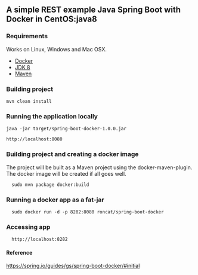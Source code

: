 ## A simple REST example Java Spring Boot with Docker in CentOS:java8

### Requirements
Works on Linux, Windows and Mac OSX.
* [Docker](https://www.docker.com/)
* [JDK 8](http://www.oracle.com/technetwork/java/javase/downloads/jdk8-downloads-2133151.html) 
* [Maven](https://maven.apache.org/)

### Building project
```
mvn clean install
```

### Running the application locally
```
java -jar target/spring-boot-docker-1.0.0.jar 
```
```
http://localhost:8080
```

### Building project and creating a docker image
The project will be built as a Maven project using the docker-maven-plugin. The docker image will be created if all goes well.
```
  sudo mvn package docker:build 
```

### Running a docker app as a fat-jar
```
  sudo docker run -d -p 8282:8080 roncat/spring-boot-docker
```

### Accessing app
``` 
  http://localhost:8282
```

#### Reference
https://spring.io/guides/gs/spring-boot-docker/#initial
